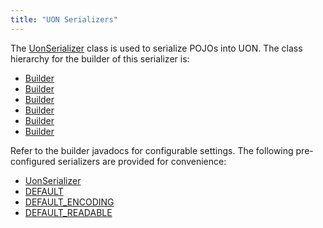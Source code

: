 ```yaml
---
title: "UON Serializers"
---
```


The [UonSerializer](../apidocs/org/apache/juneau/uon/UonSerializer.html) class is used to serialize POJOs into UON.
The class hierarchy for the builder of this serializer is:
- [Builder](../apidocs/org/apache/juneau/Context/Builder.html)
- [Builder](../apidocs/org/apache/juneau/BeanContextable/Builder.html)
- [Builder](../apidocs/org/apache/juneau/BeanTraverseContext/Builder.html)
- [Builder](../apidocs/org/apache/juneau/serializer/Serializer/Builder.html)
- [Builder](../apidocs/org/apache/juneau/serializer/WriterSerializer/Builder.html)
- [Builder](../apidocs/org/apache/juneau/uon/UonSerializer/Builder.html)

Refer to the builder javadocs for configurable settings.
The following pre-configured serializers are provided for convenience:
- [UonSerializer](../apidocs/org/apache/juneau/uon/UonSerializer.html)
- [DEFAULT](../apidocs/org/apache/juneau/uon/UonSerializer.html#DEFAULT)
- [DEFAULT_ENCODING](../apidocs/org/apache/juneau/uon/UonSerializer.html#DEFAULT_ENCODING)
- [DEFAULT_READABLE](../apidocs/org/apache/juneau/uon/UonSerializer.html#DEFAULT_READABLE)
